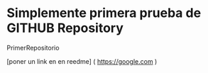 # Simplemente primera prueba de GITHUB Repository 

PrimerRepositorio

[poner un link en en reedme] ( https://google.com )
